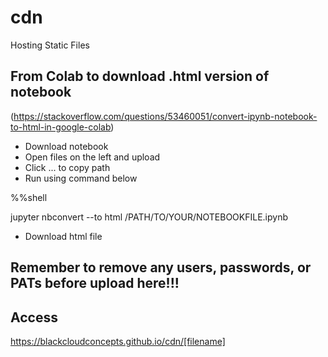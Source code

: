 # cdn
Hosting Static Files

## From Colab to download .html version of notebook

(https://stackoverflow.com/questions/53460051/convert-ipynb-notebook-to-html-in-google-colab)

* Download notebook
* Open files on the left and upload
* Click ... to copy path
* Run using command below

%%shell

jupyter nbconvert --to html /PATH/TO/YOUR/NOTEBOOKFILE.ipynb

* Download html file

## Remember to remove any users, passwords, or PATs before upload here!!!

## Access
https://blackcloudconcepts.github.io/cdn/[filename]
